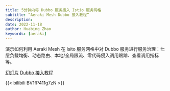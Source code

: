 ```yaml
---
title: 5分钟内将 Dubbo 服务接入 Istio 服务网格
subtitle: “Aeraki Mesh Dubbo 接入教程”
description: 
date: 2022-11-18
author: Huabing Zhao
keywords: [aeraki]
---
```


演示如何利用 Aeraki Mesh 在 Isito 服务网格中对 Dubbo 服务进行服务治理：七层负载均衡、动态路由、本地/全局限流、零代码侵入调用跟踪、查看调用指标等。

[幻灯片](https://zhaohuabing.com/web-slides/manage-dubbo-in-istio-in-5-minutes/)
[Dubbo 接入教程](https://zhaohuabing.com/zh/docs/v1.x/tutorials/dubbo)

{{< bilibili BV1fP411g7zN >}}
